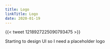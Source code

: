 ```yaml
---
title: Logo
linkTitle: Logo
date: 2020-01-19
---
```


{{< tweet 1218927225090793475 >}}

Starting to design UI so I need a placeholder logo 
